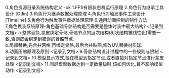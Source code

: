 0.角色资源目录系统结构定义              -ok
1.FPS有限状态机运行原理
2.角色行为继承工具设计                  [Odin]
3.角色行为继承数据处理原理
4.角色行为触发事件工具设计              [Timeline]
5.角色行为触发事件数据处理原理
6.通用动画控制的制作方法                        
7.角色换装系统原理-角色基础骨骼结构是否需要是整体时装中最大结构?                 <记录到文档>
            a.整体替换,蒙皮绑定骨骼,骨骼节点的层次结构(树状结构被线性化)需要一致,否则皮会绑定到错误的骨骼节点.      
            b.局部替换,先合并网格,再绑定骨骼,最后合并贴图,修改UV,替换材质球.        
8.动画压缩原理及原则                                                         <记录到文档>
9.骨骼结构设计过程中的一些规则与限制                                           <记录到文档>
10.模型显示方式,挂在模型到指定节点,或者直接对指定节点进行蒙皮处理                <记录到文档>
11.同屏模型数据达到一定数量级时,该如何优化,且不影响模型动作                      <记录到文档>